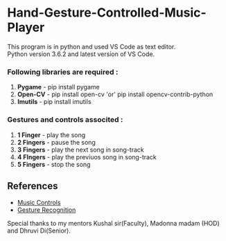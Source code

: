 # Hand-Gesture-Controlled-Music-Player
This program is in python and used VS Code as text editor.</br>
Python version 3.6.2 and latest version of VS Code.</br>
### Following libraries are required : </br>
<ol>
  <li><strong>Pygame</strong> - pip install pygame</li>
  <li><strong>Open-CV</strong> - pip install open-cv 'or' pip install opencv-contrib-python</li>
  <li><strong>Imutils</strong> - pip install imutils</li>
</ol>

### Gestures and controls associted :</br>
<ol>
  <li><strong>1 Finger</strong> - play the song</li>
  <li><strong>2 Fingers</strong> - pause the song</li>
  <li><strong>3 Fingers</strong> - play the next song in song-track</li>
  <li><strong>4 FIngers</strong> - play the previuos song in song-track</li>
  <li><strong>5 Fingers</strong> - stop the song</li>
</ol>

## References
<ul>
  <li><a href="https://www.studytonight.com/tkinter/music-player-application-using-tkinter">Music Controls</a></li>
  <li><a href="https://gogul.dev/software/hand-gesture-recognition-p2">Gesture Recognition</a></li>
</ul>

Special thanks to my mentors Kushal sir(Faculty), Madonna madam (HOD) and Dhruvi Di(Senior).

